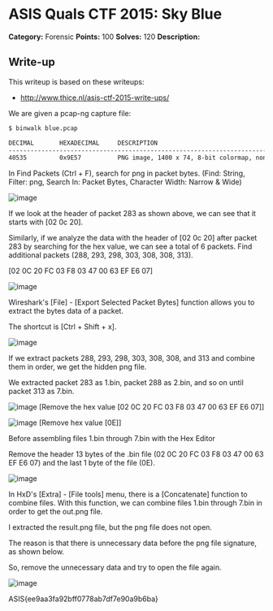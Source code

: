 # ASIS Quals CTF 2015: Sky Blue

**Category:** Forensic
**Points:** 100
**Solves:** 120
**Description:**


## Write-up

This writeup is based on these writeups:

* <http://www.thice.nl/asis-ctf-2015-write-ups/>


We are given a pcap-ng capture file:

```bash
$ binwalk blue.pcap 

DECIMAL       HEXADECIMAL     DESCRIPTION
--------------------------------------------------------------------------------
40535         0x9E57          PNG image, 1400 x 74, 8-bit colormap, non-interlaced

```

In Find Packets (Ctrl + F), search for png in packet bytes.
(Find: String, Filter: png, Search In: Packet Bytes, Character Width: Narrow & Wide)

![image](https://github.com/mkive/Network/assets/4083018/3b4bd1b5-f386-424a-883b-54363d9a3605)

If we look at the header of packet 283 as shown above, we can see that it starts with [02 0c 20].

Similarly, if we analyze the data with the header of [02 0c 20] after packet 283 by searching for the hex value, we can see a total of 6 packets. Find additional packets (288, 293, 298, 303, 308, 308, 313).

[02 0C 20 FC 03 F8 03 47 00 63 EF E6 07]

![image](https://github.com/mkive/Network/assets/4083018/6c4ce373-9902-4561-8e21-f3aa8429da29)



Wireshark's [File] - [Export Selected Packet Bytes] function allows you to extract the bytes data of a packet.

The shortcut is [Ctrl + Shift + x].


![image](https://github.com/mkive/Network/assets/4083018/ab28a702-f3e4-4a55-a59e-8dc54da0b140)

If we extract packets 288, 293, 298, 303, 308, 308, and 313 and combine them in order, we get the hidden png file.

We extracted packet 283 as 1.bin, packet 288 as 2.bin, and so on until packet 313 as 7.bin.

![image](https://github.com/mkive/Network/assets/4083018/f58a166f-fba1-48a7-8306-1c3a439c7a55)
[Remove the hex value [02 0C 20 FC 03 F8 03 47 00 63 EF E6 07]]


![image](https://github.com/mkive/Network/assets/4083018/c7f1e4f6-9e9b-4703-b7fe-b1a611366c1a)
[Remove hex value [0E]]

Before assembling files 1.bin through 7.bin with the Hex Editor

Remove the header 13 bytes of the .bin file (02 0C 20 FC 03 F8 03 47 00 63 EF E6 07) and the last 1 byte of the file (0E).

![image](https://github.com/mkive/Network/assets/4083018/02d207dc-c8e5-460b-b6b3-6e83afddda54)


In HxD's [Extra] - [File tools] menu, there is a [Concatenate] function to combine files. 
With this function, we can combine files 1.bin through 7.bin in order to get the out.png file.



I extracted the result.png file, but the png file does not open.

The reason is that there is unnecessary data before the png file signature, as shown below.

So, remove the unnecessary data and try to open the file again.

![image](https://github.com/mkive/Network/assets/4083018/99684c90-80c4-4387-affd-a70ae760d2b8)

ASIS{ee9aa3fa92bff0778ab7df7e90a9b6ba}
